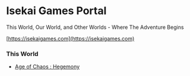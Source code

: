 # Isekai Games Portal

This World, Our World, and Other Worlds - Where The Adventure Begins

[https://isekaigames.com](https://isekaigames.com)

### This World
* [Age of Chaos : Hegemony](https://isekaigames.com/world/aoc/hegemony)
